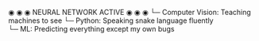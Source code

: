 ◉ ◉ ◉ NEURAL NETWORK ACTIVE ◉ ◉ ◉
└─ Computer Vision: Teaching machines to see
└─ Python: Speaking snake language fluently  
└─ ML: Predicting everything except my own bugs

